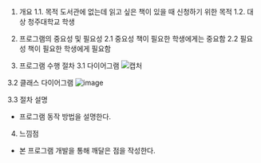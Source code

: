 1. 개요
1.1. 목적
   도서관에 없는데 읽고 싶은 책이 있을 때 신청하기 위한 목적
1.2. 대상
   청주대학교 학생

3. 프로그램의 중요성 및 필요성
2.1 중요성
   책이 필요한 학생에게는 중요함
2.2 필요성
   책이 필요한 학생에게 필요함

5. 프로그램 수행 절차
3.1 다이어그램
![캡처](https://github.com/user-attachments/assets/ce34026e-fdea-437b-a015-ffcd74949b32)


3.2 클래스 다이어그램
![image](https://github.com/user-attachments/assets/44f79616-c9e1-4b78-a6f7-c32da2c8ded0)

3.3 절차 설명
- 프로그램 동작 방법을 설명한다.

4. 느낌점
- 본 프로그램 개발을 통해 깨달은 점을 작성한다.
